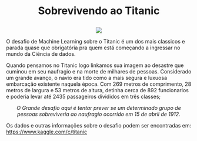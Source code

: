 # <p align="center">Sobrevivendo ao Titanic</p>

<p align="center">
  <img src="https://www.pinclipart.com/picdir/big/51-513610_titanic-clipart-titanic-cartoon-transparent-background-png-download.png">
    </p>
    
O desafio de Machine Learning sobre o Titanic é um dos mais classicos e parada quase que obrigatória pra quem está começando a ingressar no mundo da Ciência de dados.

Quando pensamos no Titanic logo linkamos sua imagem ao desastre que cuminou em seu naufragio e na morte de milhares de pessoas. Considerado um grande avanço, o navio era tido como a mais segura e luxuosa embarcação existente naquela época. Com 269 metros de comprimento, 28 metros de largura e 53 metros de altura, detinha cerca de 892 funcionarios e poderia levar até 2435 passageiros divididos em três classes;

*<p align="center">O Grande desafio aqui é tentar prever se um determinado grupo de pessoas sobreviveria ao naufragio ocorrido em 15 de abril de 1912. </p>*

Os dados e outras informações sobre o desafio podem ser encontradas em: https://www.kaggle.com/c/titanic
